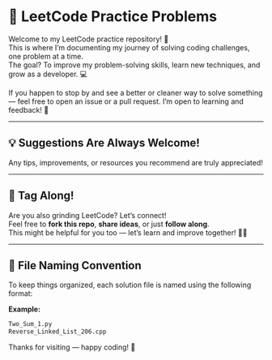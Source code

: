 # 🧠 LeetCode Practice Problems

Welcome to my LeetCode practice repository! 🚀  
This is where I’m documenting my journey of solving coding challenges, one problem at a time.  
The goal? To improve my problem-solving skills, learn new techniques, and grow as a developer. 💻

If you happen to stop by and see a better or cleaner way to solve something — feel free to open an issue or a pull request. 
I’m open to learning and feedback! 🙌

---

## 💡 Suggestions Are Always Welcome!

Any tips, improvements, or resources you recommend are truly appreciated!

---

## 🤝 Tag Along!

Are you also grinding LeetCode? Let’s connect!  
Feel free to **fork this repo**, **share ideas**, or just **follow along**.  
This might be helpful for you too — let’s learn and improve together! 🌱🚀

---

## 📁 File Naming Convention

To keep things organized, each solution file is named using the following format:

**Example:**  
```bash
Two_Sum_1.py
Reverse_Linked_List_206.cpp
```
Thanks for visiting — happy coding! 💪
